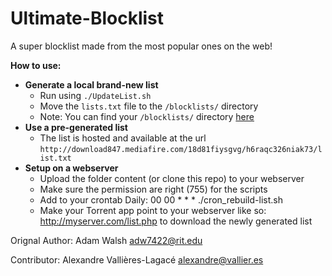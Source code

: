 Ultimate-Blocklist
==================

A super blocklist made from the most popular ones on the web!

<b>How to use:</b>

 * <b>Generate a local brand-new list</b>
     * Run using `./UpdateList.sh`
     * Move the `lists.txt` file to the `/blocklists/` directory
     * Note: You can find your `/blocklists/` directory [here](https://trac.transmissionbt.com/wiki/ConfigFiles)
 * <b>Use a pre-generated list</b>
     * The list is hosted and available at the url `http://download847.mediafire.com/18d81fiysgvg/h6raqc326niak73/list.txt`
 * <b>Setup on a webserver</b>
     * Upload the folder content (or clone this repo) to your webserver
     * Make sure the permission are right (755) for the scripts
     * Add to your crontab
     		Daily: 00 00 * * * ./cron_rebuild-list.sh
     * Make your Torrent app point to your webserver like so: http://myserver.com/list.php to download the newly generated list

Orignal Author: Adam Walsh <adw7422@rit.edu>

Contributor: Alexandre Vallières-Lagacé <alexandre@vallier.es>
